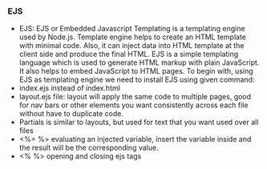 ### EJS
 - EJS: EJS or Embedded Javascript Templating is a templating engine used by Node.js. Template engine helps to create an HTML template with minimal code. Also, it can inject data into HTML template at the client side and produce the final HTML. EJS is a simple templating language which is used to generate HTML markup with plain JavaScript. It also helps to embed JavaScript to HTML pages. To begin with, using EJS as templating engine we need to install EJS using given command:
 - index.ejs instead of index.html
 - layout.ejs file: layout will apply the same code to multiple pages, good for nav bars or other elements you want consistently across each file without have to duplicate code.
 - Partials is similar to layouts, but used for text that you want used over all files
 - <%= %> evaluating an injected variable, insert the variable inside and the result will be the corresponding value.
 - <% %> opening and closing ejs tags